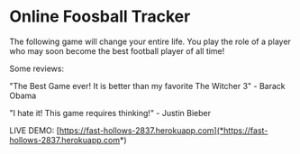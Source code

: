 # Online Foosball Tracker

The following game will change your entire life. You play the role of a player who may soon become the best football player of all time!

Some reviews:

"The Best Game ever! It is better than my favorite The Witcher 3" - Barack Obama

"I hate it! This game requires thinking!" - Justin Bieber

LIVE DEMO: [https://fast-hollows-2837.herokuapp.com](*https://fast-hollows-2837.herokuapp.com*)
